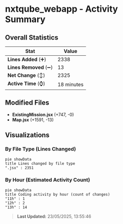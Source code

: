 # nxtqube_webapp - Activity Summary 

## Overall Statistics

| Stat                   | Value                                                             |
| ---------------------- | ----------------------------------------------------------------- |
| **Lines Added** (➕)   | 2338                                          |
| **Lines Removed** (➖) | 13                                        |
| **Net Change** (↕)    | 2325                |
| **Active Time** (⌚)   | 18 minutes |


## Modified Files
- **ExistingMission.jsx** (+747, -0)
- **Map.jsx** (+1591, -13)

## Visualizations

### By File Type (Lines Changed)

```mermaid
pie showData
title Lines changed by file type
".jsx" : 2351
```

### By Hour (Estimated Activity Count)

```mermaid
pie showData
title Coding activity by hour (count of changes)
"11h" : 1
"12h" : 2
"13h" : 14
```


> **Last Updated:** 23/05/2025, 13:55:46